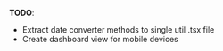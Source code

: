  **TODO**:
* Extract date converter methods to single util .tsx file
* Create dashboard view for mobile devices